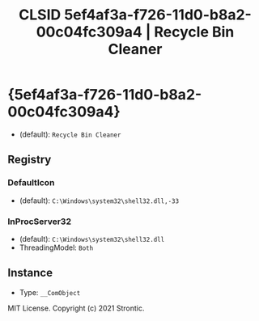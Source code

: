 ﻿---
title: "CLSID 5ef4af3a-f726-11d0-b8a2-00c04fc309a4 | Recycle Bin Cleaner"
excerpt: What is COM-Object CLSID 5ef4af3a-f726-11d0-b8a2-00c04fc309a4?
---

# {5ef4af3a-f726-11d0-b8a2-00c04fc309a4}

* (default): `Recycle Bin Cleaner`

## Registry


### DefaultIcon

* (default): `C:\Windows\system32\shell32.dll,-33`

### InProcServer32

* (default): `C:\Windows\system32\shell32.dll`
* ThreadingModel: `Both`

## Instance

* Type: `__ComObject`

MIT License. Copyright (c) 2021 Strontic.



